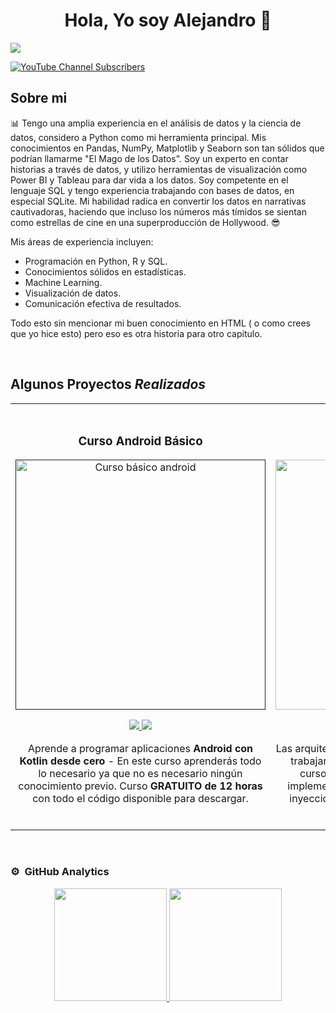 <div align="center">
<h1 align="center">Hola, Yo soy Alejandro 👋</h1>
</div>
    <img src="https://preview.redd.it/az79vgx6paob1.png?width=960&crop=smart&auto=webp&s=7c7578cac4adab29e65847880976e126a6b777b0">

<!-- Shields -->

[![YouTube Channel Subscribers](https://img.shields.io/youtube/channel/subscribers/UCIjEgHA1vatSR2K4rfcdNRg?style=social)](https://youtube.com/aristidevs?sub_confirmation=1)

<!-- Cuerpo de la bio. -->

## Sobre mi 

📊 Tengo una amplia experiencia en el análisis de datos y la ciencia de datos, considero a Python como mi herramienta principal. Mis conocimientos en Pandas, NumPy, Matplotlib y Seaborn son tan sólidos que podrían llamarme "El Mago de los Datos". Soy un experto en contar historias a través de datos, y utilizo herramientas de visualización como Power BI y Tableau para dar vida a los datos. Soy competente en el lenguaje SQL y tengo experiencia trabajando con bases de datos, en especial SQLite. Mi habilidad radica en convertir los datos en narrativas cautivadoras, haciendo que incluso los números más tímidos se sientan como estrellas de cine en una superproducción de Hollywood. 😎

Mis áreas de experiencia incluyen:

- Programación en Python, R y SQL.
- Conocimientos sólidos en estadísticas.
- Machine Learning.
- Visualización de datos.
- Comunicación efectiva de resultados.

Todo esto sin mencionar mi buen conocimiento en HTML ( o como crees que yo hice esto) pero eso es otra historia para otro capítulo. 


<br>
<!-- Tabla de proyectos -->

## Algunos Proyectos *Realizados* 
<table>
<tr>
<td width="50%">
<h3 align="center">Curso Android Básico</h3>
<div align="center">
<a href=""https://github.com/ArisGuimera/Android-Expert" target="_blank"><img src="https://i.imgur.com/Jji0CIE.jpg" width="400" alt="Curso básico android"></a>
<p>
<a href="https://github.com/ArisGuimera/Android-Expert" target="_blank">
<img src="https://img.shields.io/badge/CÓDIGO-ff9?style=for-the-badge&logo=github&logoColor=black">
</a>
<a href="https://youtu.be/vJapzH_46a8" target="_blank">
<img src="https://img.shields.io/badge/-Youtube-green?style=for-the-badge&color=fbfc40">
</a>
</p>
<p>Aprende a programar aplicaciones <strong>Android con Kotlin desde cero</strong> - En este curso aprenderás todo lo necesario ya que no es necesario ningún conocimiento previo. Curso <strong>GRATUITO de 12 horas</strong> con todo el código disponible para descargar.</p>
</div>
                                                                                      
</td>

<td width="50%">
               <br>
<h3 align="center">Arquitectura MVVM</h3>
<div align="center">                                       
<a href="https://github.com/ArisGuimera/SimpleAndroidMVVM" target="_blank"><img src="https://i.imgur.com/7uCBigG.jpg" width="400" alt="Curso arquitectura MVVM"></a>
<br>
<p>
<a href="https://github.com/ArisGuimera/SimpleAndroidMVVM" target="_blank">
<img src="https://img.shields.io/badge/C%C3%93DIGO-80ffaa?style=for-the-badge&logo=github&logoColor=black">
</a>
<a href="https://youtu.be/hhhSMXi0R3E" target="_blank">
<img src="https://img.shields.io/badge/-Youtube-green?style=for-the-badge&color=3fFD7f">
</a>
</p>
</p>Las arquitecturas son <strong>IMPRESCINDIBLES</strong> para poder trabajar como desarrollador/a Android. En este curso, divido por ramas irás aprendiendo a implementar una arquitectura real y robusta con inyección de dependencias, clean architecture, testing y mucho más.</p>
</div>                                                             
</table>                                                                                 
</div>
<br>


 

### ⚙️ &nbsp;GitHub Analytics

<p align="center">
<a href="https://github.com/marcosadelacruz">
  <img height="180em" src="https://github-readme-stats-eight-theta.vercel.app/api?username=marcosadelacruz&show_icons=true&theme=algolia&include_all_commits=true&count_private=true"/>
  <img height="180em" src="https://github-readme-stats-eight-theta.vercel.app/api/top-langs/?username=marcosadelacruz&layout=compact&langs_count=8&theme=algolia"/>
</a>
</p>
